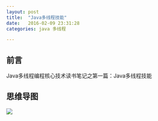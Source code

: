 ```yaml
---
layout: post
title:  "Java多线程技能"
date:   2016-02-09 23:31:28
categories: java 多线程

---
```


## 前言

Java多线程编程核心技术读书笔记之第一篇：Java多线程技能

## 思维导图
![](http://7xt310.com1.z0.glb.clouddn.com/Java%E5%A4%9A%E7%BA%BF%E7%A8%8B%E6%8A%80%E8%83%BD.png)
